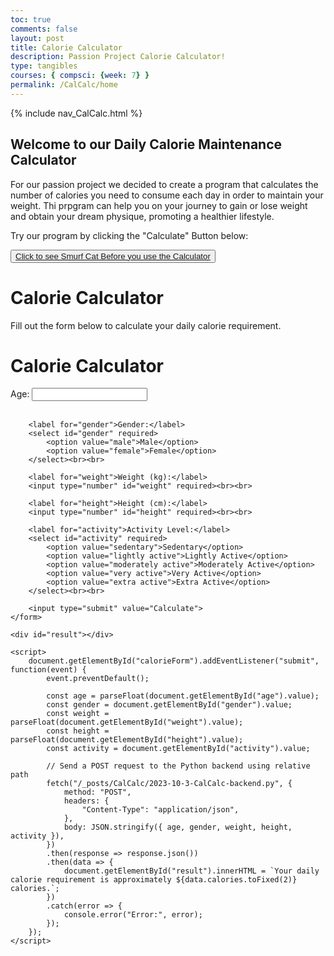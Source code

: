 ```yaml
---
toc: true
comments: false
layout: post
title: Calorie Calculator
description: Passion Project Calorie Calculator!
type: tangibles
courses: { compsci: {week: 7} }
permalink: /CalCalc/home
---
```


{% include nav_CalCalc.html %}

## Welcome to our Daily Calorie Maintenance Calculator

For our passion project we decided to create a program that calculates the number of calories you need to consume each day in order to maintain your weight. Thi prpgram can help you on your journey to gain or lose weight and obtain your dream physique, promoting a healthier lifestyle. 

<p>Try our program by clicking the "Calculate" Button below:</p>
<button><a href="https://www.google.com/search?sca_esv=569384727&q=smurf+cat+meme&tbm=vid&source=lnms&sa=X&ved=2ahUKEwidooPHqM-BAxXKMUQIHRsGCGEQ0pQJegQICRAB&biw=1440&bih=702&dpr=2&safe=active&ssui=on#fpstate=ive&vld=cid:b4627ef3,vid:Gmc00FKuH70,st:0">Click to see Smurf Cat Before you use the Calculator</a></button>

# Calorie Calculator

Fill out the form below to calculate your daily calorie requirement.

<html lang="en">
<head>
    <meta charset="UTF-8">
    <meta name="viewport" content="width=device-width, initial-scale=1.0">
    <title>Calorie Calculator</title>
</head>
<body>
    <h1>Calorie Calculator</h1>
    <form id="calorieForm">
        <label for="age">Age:</label>
        <input type="number" id="age" required><br><br>
        
        <label for="gender">Gender:</label>
        <select id="gender" required>
            <option value="male">Male</option>
            <option value="female">Female</option>
        </select><br><br>
        
        <label for="weight">Weight (kg):</label>
        <input type="number" id="weight" required><br><br>
        
        <label for="height">Height (cm):</label>
        <input type="number" id="height" required><br><br>
        
        <label for="activity">Activity Level:</label>
        <select id="activity" required>
            <option value="sedentary">Sedentary</option>
            <option value="lightly active">Lightly Active</option>
            <option value="moderately active">Moderately Active</option>
            <option value="very active">Very Active</option>
            <option value="extra active">Extra Active</option>
        </select><br><br>
        
        <input type="submit" value="Calculate">
    </form>

    <div id="result"></div>

    <script>
        document.getElementById("calorieForm").addEventListener("submit", function(event) {
            event.preventDefault();

            const age = parseFloat(document.getElementById("age").value);
            const gender = document.getElementById("gender").value;
            const weight = parseFloat(document.getElementById("weight").value);
            const height = parseFloat(document.getElementById("height").value);
            const activity = document.getElementById("activity").value;

            // Send a POST request to the Python backend using relative path
            fetch("/_posts/CalCalc/2023-10-3-CalCalc-backend.py", {
                method: "POST",
                headers: {
                    "Content-Type": "application/json",
                },
                body: JSON.stringify({ age, gender, weight, height, activity }),
            })
            .then(response => response.json())
            .then(data => {
                document.getElementById("result").innerHTML = `Your daily calorie requirement is approximately ${data.calories.toFixed(2)} calories.`;
            })
            .catch(error => {
                console.error("Error:", error);
            });
        });
    </script>
</body>
</html>